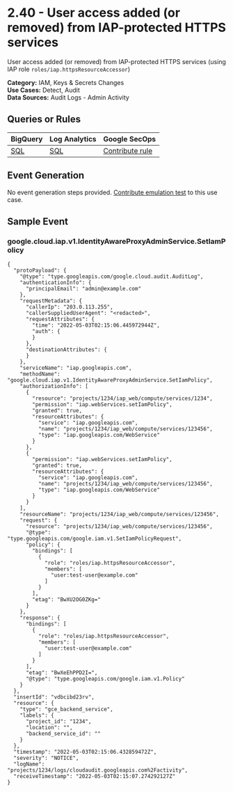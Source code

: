 # 2.40 - User access added (or removed) from IAP-protected HTTPS services
User access added (or removed) from IAP-protected HTTPS services (using IAP role `roles/iap.httpsResourceAccessor`)


**Category:** IAM, Keys & Secrets Changes
</br>
**Use Cases:** Detect, Audit
</br>
**Data Sources:** Audit Logs - Admin Activity
</br>



## Queries or Rules
BigQuery  | Log Analytics | Google SecOps
--- | --- | ---
[SQL](../../backends/bigquery/sql/2_40_user_access_modified_in_IAP.sql) | [SQL](../../backends/log_analytics/sql/2_40_user_access_modified_in_IAP.sql) | [Contribute rule](../../CONTRIBUTING.md)

## Event Generation
No event generation steps provided. [Contribute emulation test](../../CONTRIBUTING.md) to this use case.

## Sample Event


### google.cloud.iap.v1.IdentityAwareProxyAdminService.SetIamPolicy
```
{
  "protoPayload": {
    "@type": "type.googleapis.com/google.cloud.audit.AuditLog",
    "authenticationInfo": {
      "principalEmail": "admin@example.com"
    },
    "requestMetadata": {
      "callerIp": "203.0.113.255",
      "callerSuppliedUserAgent": "<redacted>",
      "requestAttributes": {
        "time": "2022-05-03T02:15:06.445972944Z",
        "auth": {
        }
      },
      "destinationAttributes": {
      }
    },
    "serviceName": "iap.googleapis.com",
    "methodName": "google.cloud.iap.v1.IdentityAwareProxyAdminService.SetIamPolicy",
    "authorizationInfo": [
      {
        "resource": "projects/1234/iap_web/compute/services/1234",
        "permission": "iap.webServices.setIamPolicy",
        "granted": true,
        "resourceAttributes": {
          "service": "iap.googleapis.com",
          "name": "projects/1234/iap_web/compute/services/123456",
          "type": "iap.googleapis.com/WebService"
        }
      },
      {
        "permission": "iap.webServices.setIamPolicy",
        "granted": true,
        "resourceAttributes": {
          "service": "iap.googleapis.com",
          "name": "projects/1234/iap_web/compute/services/123456",
          "type": "iap.googleapis.com/WebService"
        }
      }
    ],
    "resourceName": "projects/1234/iap_web/compute/services/123456",
    "request": {
      "resource": "projects/1234/iap_web/compute/services/123456",
      "@type": "type.googleapis.com/google.iam.v1.SetIamPolicyRequest",
      "policy": {
        "bindings": [
          {
            "role": "roles/iap.httpsResourceAccessor",
            "members": [
              "user:test-user@example.com"
            ]
          }
        ],
        "etag": "BwXU2OG0ZKg="
      }
    },
    "response": {
      "bindings": [
        {
          "role": "roles/iap.httpsResourceAccessor",
          "members": [
            "user:test-user@example.com"
          ]
        }
      ],
      "etag": "BwXeEhPPD2I=",
      "@type": "type.googleapis.com/google.iam.v1.Policy"
    }
  },
  "insertId": "vdbcibd23rv",
  "resource": {
    "type": "gce_backend_service",
    "labels": {
      "project_id": "1234",
      "location": "",
      "backend_service_id": ""
    }
  },
  "timestamp": "2022-05-03T02:15:06.432859472Z",
  "severity": "NOTICE",
  "logName": "projects/1234/logs/cloudaudit.googleapis.com%2Factivity",
  "receiveTimestamp": "2022-05-03T02:15:07.274292127Z"
}
```


